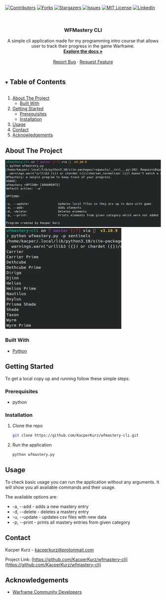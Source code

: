 [![Contributors][contributors-shield]][contributors-url]
[![Forks][forks-shield]][forks-url]
[![Stargazers][stars-shield]][stars-url]
[![Issues][issues-shield]][issues-url]
[![MIT License][license-shield]][license-url]
[![LinkedIn][linkedin-shield]][linkedin-url]



<!-- PROJECT LOGO -->
<br />
<p align="center">
  <a href="https://github.com/KacperKurz/wfmastery-cli">
  </a>

  <h3 align="center">WFMastery CLI</h3>

  <p align="center">
    A simple cli application made for my programming intro course that allows user to track their progress in the game Warframe.
    <br />
    <a href="https://github.com/KacperKurz/wfmastery-cli"><strong>Explore the docs »</strong></a>
    <br />
    <br />
    <a href="https://github.com/KacperKurz/wfmastery-cli/issues">Report Bug</a>
    ·
    <a href="https://github.com/KacperKurz/wfmastery-cli/issues">Request Feature</a>
  </p>



<!-- TABLE OF CONTENTS -->
<details open="open">
  <summary><h2 style="display: inline-block">Table of Contents</h2></summary>
  <ol>
    <li>
      <a href="#about-the-project">About The Project</a>
      <ul>
        <li><a href="#built-with">Built With</a></li>
      </ul>
    </li>
    <li>
      <a href="#getting-started">Getting Started</a>
      <ul>
        <li><a href="#prerequisites">Prerequisites</a></li>
        <li><a href="#installation">Installation</a></li>
      </ul>
    </li>
    <li><a href="#usage">Usage</a></li>
    <li><a href="#contact">Contact</a></li>
    <li><a href="#acknowledgements">Acknowledgements</a></li>
  </ol>
</details>



<!-- ABOUT THE PROJECT -->
## About The Project

![](screenshots/Screenshot_1.png)
![](screenshots/Screenshot_2.png)

### Built With

* [Python](https://www.python.org/)



<!-- GETTING STARTED -->
## Getting Started

To get a local copy up and running follow these simple steps.

### Prerequisites

* python

### Installation

1. Clone the repo
   ```sh
   git clone https://github.com/KacperKurz/wfmastery-cli.git
   ```
2. Run the application
   ```sh
   python wfmastery.py
   ```



<!-- USAGE EXAMPLES -->
## Usage

To check basic usage you can run the application without any arguments. It will show you all available commands and their usage.

The available options are:
* -a, --add - adds a new mastery entry
* -d, --delete - deletes a mastery entry
* -u, --update - updates csv files with new data
* -p, --print - prints all mastery entries from given category



<!-- CONTACT -->
## Contact

Kacper Kurz - kacperkurz@protonmail.com

Project Link: [https://github.com/KacperKurz/wfmastery-cli](https://github.com/KacperKurz/wfmastery-cli)



<!-- ACKNOWLEDGEMENTS -->
## Acknowledgements

* [Warframe Community Developers](https://github.com/WFCD)




<!-- MARKDOWN LINKS & IMAGES -->
<!-- https://www.markdownguide.org/basic-syntax/#reference-style-links -->
[contributors-shield]: https://img.shields.io/github/contributors/KacperKurz/wfmastery-cli.svg?style=for-the-badge
[contributors-url]: https://github.com/KacperKurz/wfmastery-cli/graphs/contributors
[forks-shield]: https://img.shields.io/github/forks/KacperKurz/wfmastery-cli.svg?style=for-the-badge
[forks-url]: https://github.com/KacperKurz/wfmastery-cli/network/members
[stars-shield]: https://img.shields.io/github/stars/KacperKurz/wfmastery-cli.svg?style=for-the-badge
[stars-url]: https://github.com/KacperKurz/wfmastery-cli/stargazers
[issues-shield]: https://img.shields.io/github/issues/KacperKurz/wfmastery-cli.svg?style=for-the-badge
[issues-url]: https://github.com/KacperKurz/wfmastery-cli/issues
[license-shield]: https://img.shields.io/github/license/KacperKurz/wfmastery-cli.svg?style=for-the-badge
[license-url]: https://github.com/KacperKurz/wfmastery-cli/blob/master/LICENSE.txt
[linkedin-shield]: https://img.shields.io/badge/-LinkedIn-black.svg?style=for-the-badge&logo=linkedin&colorB=555
[linkedin-url]: https://linkedin.com/in/kacper-kurz-175707199/
